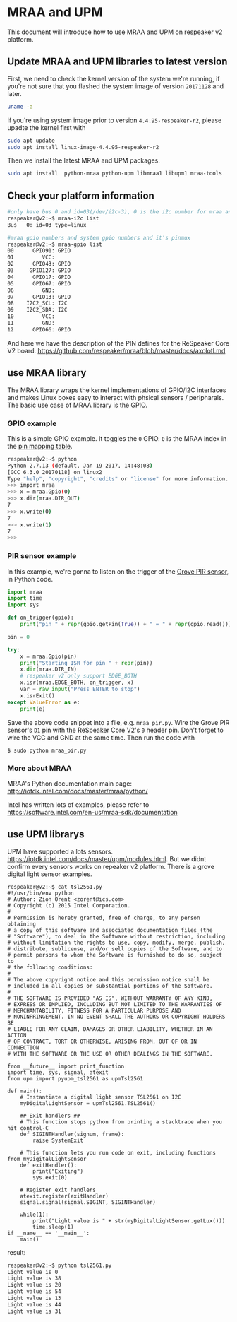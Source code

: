 #  MRAA and UPM
This document will introduce how to use MRAA and UPM on respeaker v2 platform.

## Update  MRAA and UPM libraries to latest version

First, we need to check the kernel version of the system we're running, if you're not sure that you flashed the system image of version `20171128` and later.

```sh
uname -a
```

If you're using system image prior to version `4.4.95-respeaker-r2`, please upadte the kernel first with

```sh
sudo apt update
sudo apt install linux-image-4.4.95-respeaker-r2
```

Then we install the latest MRAA and UPM packages.

```sh
sudo apt install  python-mraa python-upm libmraa1 libupm1 mraa-tools
```

## Check your platform information

```sh
#only have bus 0 and id=03(/dev/i2c-3), 0 is the i2c number for mraa and upm
respeaker@v2:~$ mraa-i2c list
Bus   0: id=03 type=linux 

#mraa gpio numbers and system gpio numbers and it's pinmux
respeaker@v2:~$ mraa-gpio list
00      GPIO91: GPIO 
01         VCC: 
02      GPIO43: GPIO 
03     GPIO127: GPIO 
04      GPIO17: GPIO 
05      GPIO67: GPIO 
06         GND: 
07      GPIO13: GPIO 
08    I2C2_SCL: I2C  
09    I2C2_SDA: I2C  
10         VCC: 
11         GND: 
12      GPIO66: GPIO 
```

And here we have the description of the PIN defines for the ReSpeaker Core V2 board. https://github.com/respeaker/mraa/blob/master/docs/axolotl.md

## use MRAA library

The MRAA library wraps the kernel implementations of GPIO/I2C interfaces and makes Linux boxes easy to interact with phsical sensors / peripharals. The basic use case of MRAA library is the GPIO. 

### GPIO example

This is a simple GPIO example. It toggles the `0` GPIO. `0` is the MRAA index in the [pin mapping table](https://github.com/respeaker/mraa/blob/master/docs/axolotl.md#pin-mapping).

```sh
respeaker@v2:~$ python
Python 2.7.13 (default, Jan 19 2017, 14:48:08) 
[GCC 6.3.0 20170118] on linux2
Type "help", "copyright", "credits" or "license" for more information.
>>> import mraa
>>> x = mraa.Gpio(0)
>>> x.dir(mraa.DIR_OUT)
7
>>> x.write(0)
7
>>> x.write(1)
7
>>> 
```

### PIR sensor example

In this example, we're gonna to listen on the trigger of the [Grove PIR sensor](https://www.seeedstudio.com/Grove-PIR-Motion-Sensor%EF%BC%88BISS0001%EF%BC%89--p-802.html), in Python code.

```python
import mraa
import time
import sys

def on_trigger(gpio):
    print("pin " + repr(gpio.getPin(True)) + " = " + repr(gpio.read()))

pin = 0

try:
    x = mraa.Gpio(pin)
    print("Starting ISR for pin " + repr(pin))
    x.dir(mraa.DIR_IN)
    # respeaker v2 only support EDGE_BOTH
    x.isr(mraa.EDGE_BOTH, on_trigger, x)
    var = raw_input("Press ENTER to stop")
    x.isrExit()
except ValueError as e:
    print(e)
```

Save the above code snippet into a file, e.g. `mraa_pir.py`. Wire the Grove PIR sensor's `D1` pin with the ReSpeaker Core V2's `0` header pin. Don't forget to wire the VCC and GND at the same time. Then run the code with

```shell
$ sudo python mraa_pir.py
```

### More about MRAA

MRAA's Python documentation main page: http://iotdk.intel.com/docs/master/mraa/python/

Intel has written lots of examples, please refer to https://software.intel.com/en-us/mraa-sdk/documentation

## use UPM librarys

UPM have supported a lots sensors. https://iotdk.intel.com/docs/master/upm/modules.html. But we didnt confirm every sensors works
on repeaker v2 platform.
There is a grove digital light sensor examples.
```
respeaker@v2:~$ cat tsl2561.py 
#!/usr/bin/env python
# Author: Zion Orent <zorent@ics.com>
# Copyright (c) 2015 Intel Corporation.
#
# Permission is hereby granted, free of charge, to any person obtaining
# a copy of this software and associated documentation files (the
# "Software"), to deal in the Software without restriction, including
# without limitation the rights to use, copy, modify, merge, publish,
# distribute, sublicense, and/or sell copies of the Software, and to
# permit persons to whom the Software is furnished to do so, subject to
# the following conditions:
#
# The above copyright notice and this permission notice shall be
# included in all copies or substantial portions of the Software.
#
# THE SOFTWARE IS PROVIDED "AS IS", WITHOUT WARRANTY OF ANY KIND,
# EXPRESS OR IMPLIED, INCLUDING BUT NOT LIMITED TO THE WARRANTIES OF
# MERCHANTABILITY, FITNESS FOR A PARTICULAR PURPOSE AND
# NONINFRINGEMENT. IN NO EVENT SHALL THE AUTHORS OR COPYRIGHT HOLDERS BE
# LIABLE FOR ANY CLAIM, DAMAGES OR OTHER LIABILITY, WHETHER IN AN ACTION
# OF CONTRACT, TORT OR OTHERWISE, ARISING FROM, OUT OF OR IN CONNECTION
# WITH THE SOFTWARE OR THE USE OR OTHER DEALINGS IN THE SOFTWARE.

from __future__ import print_function
import time, sys, signal, atexit
from upm import pyupm_tsl2561 as upmTsl2561

def main():
    # Instantiate a digital light sensor TSL2561 on I2C
    myDigitalLightSensor = upmTsl2561.TSL2561()

    ## Exit handlers ##
    # This function stops python from printing a stacktrace when you hit control-C
    def SIGINTHandler(signum, frame):
        raise SystemExit

    # This function lets you run code on exit, including functions from myDigitalLightSensor
    def exitHandler():
        print("Exiting")
        sys.exit(0)

    # Register exit handlers
    atexit.register(exitHandler)
    signal.signal(signal.SIGINT, SIGINTHandler)

    while(1):
        print("Light value is " + str(myDigitalLightSensor.getLux()))
        time.sleep(1)
if __name__ == '__main__':
    main()
```
result: 

```sh
respeaker@v2:~$ python tsl2561.py       
Light value is 0
Light value is 38
Light value is 20
Light value is 54
Light value is 13
Light value is 44
Light value is 31    
```

